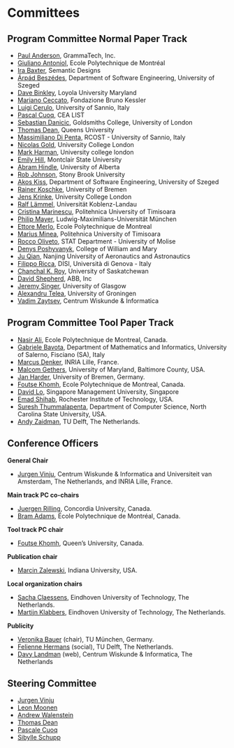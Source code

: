 # Committees

## Program Committee Normal Paper Track

 - [Paul Anderson](http://www.grammatech.com/corporate/management.html), GrammaTech, Inc. 
 - [Giuliano Antoniol](http://web.soccerlab.polymtl.ca/~antoniol/), Ecole Polytechnique de Montréal 
 - [Ira Baxter](http://www.semdesigns.com), Semantic Designs 
 - [Árpád Beszédes](http://www.inf.u-szeged.hu/~beszedes/), Department of Software Engineering, University of Szeged 
 - [Dave Binkley](http://www.cs.loyola.edu/~binkley/), Loyola University Maryland 
 - [Mariano Ceccato](http://selab.fbk.eu/ceccato/), Fondazione Bruno Kessler 
 - [Luigi Cerulo](http://rcost.unisannio.it/cerulo), University of Sannio, Italy 
 - [Pascal Cuoq](http://stackoverflow.com/users/139746/pascal-cuoq), CEA LIST 
 - [Sebastian Danicic](http://www.mcs.gold.ac.uk/~mas01sd/), Goldsmiths College, University of London 
 - [Thomas Dean](http://post.queensu.ca/~trd), Queens University 
 - [Massimiliano Di Penta](http://www.rcost.unisannio.it/mdipenta), RCOST - University of Sannio, Italy 
 - [Nicolas Gold](http://www0.cs.ucl.ac.uk/staff/N.Gold/), University College London 
 - [Mark Harman](http://www.cs.ucl.ac.uk/staff/mharman), University college london 
 - [Emily Hill](http://netdrive.montclair.edu/~hillem/), Montclair State University  
 - [Abram Hindle](http://softwareprocess.es/), University of Alberta
 - [Rob Johnson](http://www.cs.sunysb.edu/~rob/), Stony Brook University 
 - [Akos Kiss](http://www.inf.u-szeged.hu/~akiss/), Department of Software Engineering, University of Szeged 
 - [Rainer Koschke](http://www.informatik.uni-bremen.de/st), University of Bremen 
 - [Jens Krinke](http://www.cs.ucl.ac.uk/staff/j.krinke/), University College London 
 - [Ralf Lämmel](http://softlang.wikidot.com/rlaemmel:home), Universität Koblenz-Landau 
 - [Cristina Marinescu](http://www.cs.upt.ro/~cristina/), Politehnica University of Timisoara 
 - [Philip Mayer](http://www.pst.ifi.lmu.de/), Ludwig-Maximilians-Universität München 
 - [Ettore Merlo](http://www.polymtl.ca/recherche/rc/professeurs/details.php?NoProf=123), Ecole Polytechnique de Montreal 
 - [Marius Minea](http://www.cs.upt.ro/~marius), Politehnica University of Timisoara 
 - [Rocco Oliveto](http://www.distat.unimol.it/people/oliveto), STAT Department - University of Molise 
 - [Denys Poshyvanyk](http://www.cs.wm.edu/~denys/), College of William and Mary 
 - [Ju Qian](http://plase.nuaa.edu.cn/jqian/), Nanjing University of Aeronautics and Astronautics 
 - [Filippo Ricca](http://www.disi.unige.it/person/RiccaF/), DISI, Università di Genova - Italy 
 - [Chanchal K. Roy](http://www.cs.usask.ca/~croy/), University of Saskatchewan 
 - [David Shepherd](http://davidshepherd.weebly.com/), ABB, Inc 
 - [Jeremy Singer](http://www.dcs.gla.ac.uk/~jsinger), University of Glasgow 
 - [Alexandru Telea](http://www.cs.rug.nl/~alext/), University of Groningen 
 - [Vadim Zaytsev](http://grammarware.net), Centrum Wiskunde & Informatica 

 
## Program Committee Tool Paper Track

- [Nasir Ali](http://www.factrace.net/nasir/), Ecole Polytechnique de Montreal, Canada.
- [Gabriele Bavota](http://www.dmi.unisa.it/people/bavota/www/), Department of Mathematics and Informatics, University of Salerno, Fisciano (SA), Italy
- [Marcus Denker](http://www.marcus-denker.de), INRIA Lille, France.
- [Malcom Gethers](http://www.umbc.edu/~mgethers), University of Maryland, Baltimore County, USA.
- [Jan Harder](http://www.informatik.uni-bremen.de/st), University of Bremen, Germany.
- [Foutse Khomh](http://www.khomh.net/), Ecole Polytechnique de Montreal, Canada.
- [David Lo](http://www.mysmu.edu/faculty/davidlo/), Singapore Management University, Singapore
- [Emad Shihab](http://www.se.rit.edu/~emad), Rochester Institute of Technology, USA.
- [Suresh Thummalapenta](http://www4.ncsu.edu/~sthumma), Department of Computer Science, North Carolina State University, USA.
- [Andy Zaidman](http://www.st.ewi.tudelft.nl/~zaidman), TU Delft, The Netherlands.

## Conference Officers

**General Chair**

- [Jurgen Vinju](http://homepages.cwi.nl/~jurgenv/), Centrum Wiskunde & Informatica and Universiteit van Amsterdam, The Netherlands, and INRIA Lille, France.

**Main track PC co-chairs** 

- [Juergen Rilling](https://sites.google.com/site/juergenrilling/), Concordia University, Canada.
- [Bram Adams](http://mcis.polymtl.ca/~bram/), École Polytechnique de Montréal, Canada. 

**Tool track PC chair** 

- [Foutse Khomh](http://www.khomh.net), Queen’s University, Canada.

**Publication chair**

- [Marcin Zalewski](http://osl.iu.edu/~zalewski/), Indiana University, USA.
 
**Local organization chairs** 

- [Sacha Claessens](http://www.tue.nl/medewerker/ep/e/d/ep-uid/19860331/ep-tab/), Eindhoven University of Technology, The Netherlands.
- [Martijn Klabbers](http://www.tue.nl/medewerker/ep/e/d/ep-uid/19940053/ep-tab/3/), Eindhoven University of Technology, The Netherlands.

**Publicity** 

- [Veronika Bauer](http://www4.in.tum.de/~bauerv/) (chair), TU München, Germany.
- [Felienne Hermans](http://www.felienne.com/) (social), TU Delft, The Netherlands.
- [Davy Landman](http://homepages.cwi.nl/~landman/) (web), Centrum Wiskunde & Informatica, The Netherlands

## Steering Committee

- [Jurgen Vinju](http://homepages.cwi.nl/~jurgenv/)
- [Leon Moonen](http://leonmoonen.com/)
- [Andrew Walenstein](http://www.cacs.louisiana.edu/~walenste/home.html)
- [Thomas Dean](http://post.queensu.ca/~trd/)
- [Pascale Cuoq](http://stackoverflow.com/users/139746/pascal-cuoq)
- [Sibylle Schupp](http://www.sts.tu-harburg.de/~schupp/)

